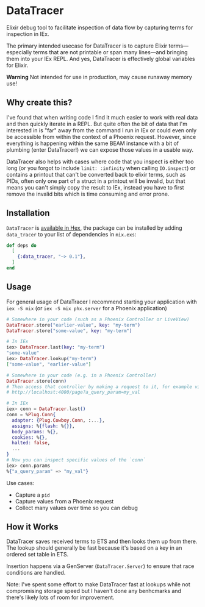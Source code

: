 # DataTracer

Elixir debug tool to facilitate inspection of data flow by capturing terms for inspection in IEx.

The primary intended usecase for DataTracer is to capture Elixir
terms—especially terms that are not printable or span many lines—and bringing
them into your IEx REPL. And yes, DataTracer is effectively global variables for
Elixir.

**Warning** Not intended for use in production, may cause runaway memory use!

## Why create this?

I've found that when writing code I find it much easier to work with real data
and then quickly iterate in a REPL. But quite often the bit of data that I'm
interested in is "far" away from the command I run in IEx or could even only be
accessible from within the context of a Phoenix request. However, since
everything is happening within the same BEAM instance with a bit of plumbing
(enter DataTracer!) we can expose those values in a usable way.

DataTracer also helps with cases where code that you inspect is either too long
(or you forgot to include `limit: :infinity` when calling `IO.inspect`) or
contains a printout that can't be converted back to elixir terms, such as PIDs,
often only one part of a struct in a printout will be invalid, but that means
you can't simply copy the result to IEx, instead you have to first remove the
invalid bits which is time consuming and error prone.

## Installation

`DataTracer` is [available in Hex](https://hex.pm/packages/password_validator),
the package can be installed by adding `data_tracer` to your list of
dependencies in `mix.exs`:

```elixir
def deps do
  [
    {:data_tracer, "~> 0.1"},
  ]
end
```

## Usage

For general usage of DataTracer I recommend starting your application with
`iex -S mix` (or `iex -S mix phx.server` for a Phoenix application)

``` elixir
# Somewhere in your code (such as a Phoenix Controller or LiveView)
DataTracer.store("earlier-value", key: "my-term")
DataTracer.store("some-value", key: "my-term")

# In IEx
iex> DataTracer.last(key: "my-term")
"some-value"
iex> DataTracer.lookup("my-term")
["some-value", "earlier-value"]

# Somewhere in your code (e.g. in a Phoenix Controller)
DataTracer.store(conn)
# Then access that controller by making a request to it, for example visit:
# http://localhost:4000/page?a_query_param=my_val

# In IEx
iex> conn = DataTracer.last()
conn = %Plug.Conn{
  adapter: {Plug.Cowboy.Conn, :...},
  assigns: %{flash: %{}},
  body_params: %{},
  cookies: %{},
  halted: false,
  ...
}
# Now you can inspect specific values of the `conn`
iex> conn.params
%{"a_query_param" => "my_val"}
```

Use cases:
- Capture a `pid`
- Capture values from a Phoenix request
- Collect many values over time so you can debug

## How it Works

DataTracer saves received terms to ETS and then looks them up from there. The
lookup should generally be fast because it's based on a key in an ordered set
table in ETS.

Insertion happens via a GenServer (`DataTracer.Server`) to ensure that race
conditions are handled.

Note: I've spent some effort to make DataTracer fast at lookups while not
compromising storage speed but I haven't done any benhcmarks and there's likely
lots of room for improvement.
